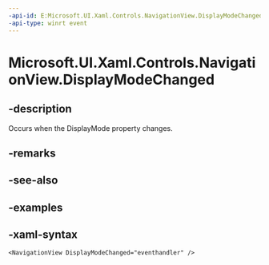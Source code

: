 ```yaml
---
-api-id: E:Microsoft.UI.Xaml.Controls.NavigationView.DisplayModeChanged
-api-type: winrt event
---
```

<!-- Event syntax.
public event TypedEventHandler DisplayModeChanged<NavigationView, NavigationViewDisplayModeChangedEventArgs>
-->

# Microsoft.UI.Xaml.Controls.NavigationView.DisplayModeChanged


## -description

Occurs when the DisplayMode property changes.


## -remarks


## -see-also


## -examples


## -xaml-syntax

```xaml
<NavigationView DisplayModeChanged="eventhandler" />
```



